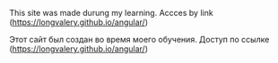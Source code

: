 This site was made durung my learning.
Accces by link (https://longvalery.github.io/angular/)

Этот сайт был создан во время моего обучения.
Доступ по ссылке (https://longvalery.github.io/angular/)
